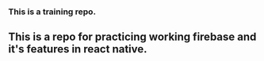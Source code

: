 ### This is a training repo.
## This is a repo for practicing working firebase and it's features in react native.
